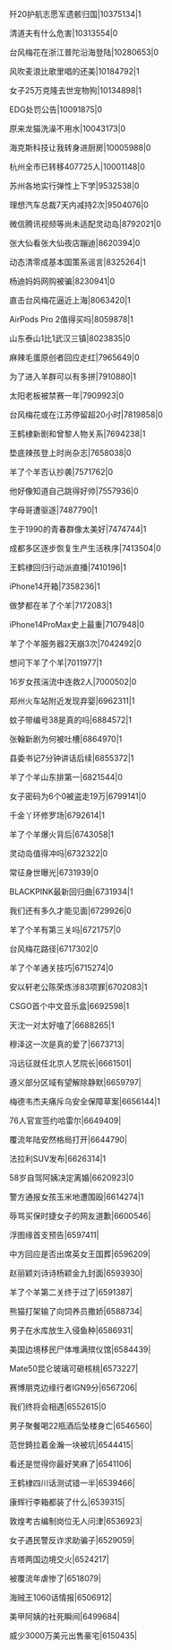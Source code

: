 歼20护航志愿军遗骸归国|10375134|1

清道夫有什么危害|10313554|0

台风梅花在浙江普陀沿海登陆|10280653|0

风吹麦浪比歌里唱的还美|10184792|1

女子25万克隆去世宠物狗|10134898|1

EDG处罚公告|10091875|0

原来龙猫洗澡不用水|10043173|0

海克斯科技让我转身进厨房|10005988|0

杭州全市已转移407725人|10001148|0

苏州各地实行弹性上下学|9532538|0

理想汽车总裁7天内减持2次|9504076|0

微信腾讯视频等尚未适配灵动岛|8792021|0

张大仙看张大仙夜店蹦迪|8620394|0

动态清零成基本国策系谣言|8325264|1

杨迪妈妈网购被骗|8230941|0

直击台风梅花逼近上海|8063420|1

AirPods Pro 2值得买吗|8059878|1

山东泰山1比1武汉三镇|8023835|0

麻辣毛蛋原创者回应走红|7965649|0

为了进入羊群可以有多拼|7910880|1

太阳老板被禁赛一年|7909923|0

台风梅花或在江苏停留超20小时|7819858|0

王鹤棣新剧和曾黎人物关系|7694238|1

垫底辣孩登上时尚杂志|7658038|0

羊了个羊否认抄袭|7571762|0

他好像知道自己跳得好帅|7557936|0

字母哥遭驱逐|7487790|1

生于1990的青春群像太美好|7474744|1

成都多区逐步恢复生产生活秩序|7413504|0

王鹤棣回归行动派直播|7410196|1

iPhone14开箱|7358236|1

做梦都在羊了个羊|7172083|1

iPhone14ProMax史上最重|7107948|0

羊了个羊服务器2天崩3次|7042492|0

想问下羊了个羊|7011977|1

16岁女孩湍流中连救2人|7000502|0

郑州火车站附近发现弃婴|6962311|1

蚊子带编号38是真的吗|6884572|1

张翰新剧为何被吐槽|6864970|1

县委书记7分钟讲话后续|6855372|1

羊了个羊山东排第一|6821544|0

女子密码为6个0被盗走19万|6799141|0

千金丫环修罗场|6792614|1

羊了个羊爆火背后|6743058|1

灵动岛值得冲吗|6732322|0

常征身世曝光|6731939|0

BLACKPINK最新回归曲|6731934|1

我们还有多久才能见面|6729926|0

羊了个羊有第三关吗|6721757|0

台风梅花路径|6717302|0

羊了个羊通关技巧|6715274|0

安以轩老公陈荣炼涉83项罪|6702083|1

CSGO首个中文音乐盒|6692598|1

天沈一对太好嗑了|6688265|1

穆泽这一次是真的爱了|6673713|

冯远征就任北京人艺院长|6661501|

遵义部分区域有望解除静默|6659797|

梅德韦杰夫痛斥乌安全保障草案|6656144|1

76人官宣签约哈雷尔|6649409|

覆流年陆安然格局打开|6644790|

法拉利SUV发布|6626314|1

58岁自驾阿姨决定离婚|6620923|0

警方通报女孩玉米地遭围殴|6614274|1

辱骂买保时捷女子的网友道歉|6600546|

浮图缘首支预告|6597411|

中方回应是否出席英女王国葬|6596209|

赵丽颖刘诗诗杨颖金九封面|6593930|

羊了个羊第二关终于过了|6591387|

熊猫打架输了向饲养员撒娇|6588734|

男子在水库放生入侵鱼种|6586931|

美国边境移民尸体堆满殡仪馆|6584439|

Mate50昆仑玻璃可砸核桃|6573227|

赛博朋克边缘行者IGN9分|6567206|

我们终将会相遇|6552615|0

男子聚餐喝22瓶酒后坠楼身亡|6546560|

范世錡拉着金瀚一块被坑|6544415|

看还是觉得你最好笑麻了|6541106|

王鹤棣四川话测试错一半|6539466|

康辉行李箱都装了什么|6539315|

敦煌考古编制岗位无人问津|6536923|

女子遇民警反诈求助骗子|6529059|

吉塔两国边境交火|6524217|

被覆流年虐惨了|6518079|

海贼王1060话情报|6506912|

美甲阿姨的社死瞬间|6499684|

威少3000万美元出售豪宅|6150435|

